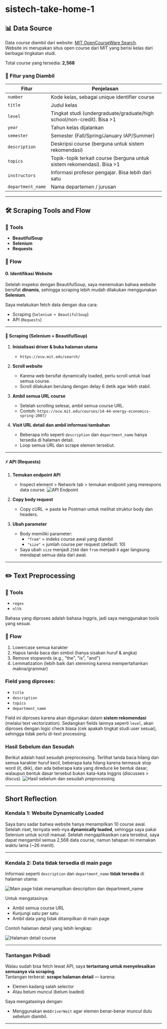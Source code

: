# sistech-take-home-1

## 📊 Data Source

Data course diambil dari website: [MIT OpenCourseWare Search](https://ocw.mit.edu/search/).  
Website ini merupakan situs open course dari MIT yang berisi kelas dari berbagai tingkatan studi.

Total course yang tersedia: **2,568**

### 📌 Fitur yang Diambil

| Fitur           | Penjelasan                                                                 |
|-----------------|------------------------------------------------------------------------------|
| `number`        | Kode kelas, sebagai unique identifier course                                |
| `title`         | Judul kelas                                                                 |
| `level`         | Tingkat studi (undergraduate/graduate/high school/non-credit). Bisa >1     |
| `year`          | Tahun kelas dijalankan                                                      |
| `semester`      | Semester (Fall/Spring/January IAP/Summer)                                   |
| `description`   | Deskripsi course (berguna untuk sistem rekomendasi)                         |
| `topics`        | Topik-topik terkait course (berguna untuk sistem rekomendasi). Bisa >1     |
| `instructors`   | Informasi profesor pengajar. Bisa lebih dari satu                           |
| `department_name` | Nama departemen / jurusan                                                 |

---

## 🛠 Scraping Tools and Flow

### 🔧 Tools
- **BeautifulSoup**
- **Selenium**
- **Requests**

### 🔁 Flow

#### 0. Identifikasi Website
Setelah inspeksi dengan BeautifulSoup, saya menemukan bahwa website bersifat **dinamis**, sehingga scraping lebih mudah dilakukan menggunakan **Selenium**.

Saya melakukan fetch data dengan dua cara:
- Scraping (`Selenium + BeautifulSoup`)
- API (`Requests`)

---

#### 🐍 Scraping (Selenium + BeautifulSoup)

1. **Inisialisasi driver & buka halaman utama**
   - `https://ocw.mit.edu/search/`

2. **Scroll website**
   - Karena web bersifat dynamically loaded, perlu scroll untuk load semua course.
   - Scroll dilakukan berulang dengan delay 6 detik agar lebih stabil.

3. **Ambil semua URL course**
   - Setelah scrolling selesai, ambil semua course URL.
   - Contoh: `https://ocw.mit.edu/courses/14-44-energy-economics-spring-2007/`

4. **Visit URL detail dan ambil informasi tambahan**
   - Beberapa info seperti `description` dan `department_name` hanya tersedia di halaman detail.
   - Loop semua URL dan scrape elemen tersebut.

---

#### ⚡ API (Requests)

1. **Temukan endpoint API**
   - Inspect element > Network tab > temukan endpoint yang merespons data course.
![API Endpoint](image-3.png)

2. **Copy body request**
   - Copy cURL → paste ke Postman untuk melihat struktur body dan headers.

3. **Ubah parameter**
   - Body memiliki parameter:
     - `"from"` = indeks course awal yang diambil
     - `"size"` = jumlah course per request (default: 10)
   - Saya ubah `size` menjadi `2568` dan `from` menjadi `0` agar langsung mendapat semua data dari awal.

---

## ✏️ Text Preprocessing

### 🔧 Tools
- `regex`
- `nltk`

Bahasa yang diproses adalah bahasa Inggris, jadi saya menggunakan tools yang sesuai.

### 🔄 Flow

1. Lowercase semua karakter
2. Hapus tanda baca dan simbol (hanya sisakan huruf & angka)
3. Remove stopwords (e.g., "the", "is", "and")
4. Lemmatization (lebih baik dari stemming karena mempertahankan makna/grammar)

### Field yang diproses:
- `title`
- `description`
- `topics`
- `department_name`

Field ini diproses karena akan digunakan dalam **sistem rekomendasi** (melalui text vectorization). Sedangkan fields lainnya seperti `level`, akan diproses dengan logic check biasa (cek apakah tingkat studi user sesuai), sehingga tidak perlu di-text processing.

### Hasil Sebelum dan Sesudah
Berikut adalah hasil sesudah preprocessing. Terlihat tanda baca hilang dan semua karakter huruf kecil, beberapa kata hilang karena termasuk stop word (it, dkk), dan ada beberapa kata yang direduce ke bentuk dasar, walaupun bentuk dasar tersebut bukan kata-kata Inggris (discusses > discus).
![Hasil sebelum dan sesudah preprocessing](image-2.png)

---

## Short Reflection

### Kendala 1: Website Dynamically Loaded
Saya baru sadar bahwa website hanya menampilkan 10 course awal. Setelah riset, ternyata web-nya **dynamically loaded**, sehingga saya pakai Selenium untuk scroll manual. Setelah mengaplikasikan cara tersebut, saya dapat mengambil semua 2,568 data course, namun tahapan ini memakan waktu lama (~26 menit).

---

### Kendala 2: Data tidak tersedia di main page

Informasi seperti `description` dan `department_name` **tidak tersedia** di halaman utama:

![Main page tidak menampilkan description dan department_name](image.png)

Untuk mengatasinya:
- Ambil semua course URL
- Kunjungi satu per satu
- Ambil data yang tidak ditampilkan di main page

Contoh halaman detail yang lebih lengkap:

![Halaman detail course](image-1.png)

---

### Tantangan Pribadi

Walau sudah bisa fetch lewat API, saya **tertantang untuk menyelesaikan semuanya via scraping**.  
Tantangan terberat: **scrape halaman detail** — karena:
- Elemen kadang salah selector
- Atau belum muncul (belum loaded)

Saya mengatasinya dengan:
- Menggunakan `WebDriverWait` agar elemen benar-benar muncul dulu sebelum diambil.

---